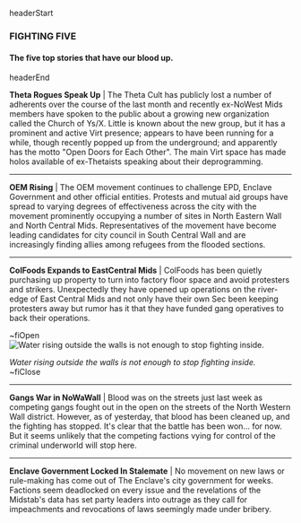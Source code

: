 headerStart

### FIGHTING FIVE

#### The five top stories that have our blood up.

headerEnd

**Theta Rogues Speak Up** | The Theta Cult has publicly lost a number of adherents over the course of the last month and recently ex-NoWest Mids members have spoken to the public about a growing new organization called the Church of Ys/X. Little is known about the new group, but it has a prominent and active Virt presence; appears to have been running for a while, though recently popped up from the underground; and apparently has the motto "Open Doors for Each Other". The main Virt space has made holos available of ex-Thetaists speaking about their deprogramming. 

<hr />

**OEM Rising** | The OEM movement continues to challenge EPD, Enclave Government and other official entities. Protests and mutual aid groups have spread to varying degrees of effectiveness across the city with the movement prominently occupying a number of sites in North Eastern Wall and North Central Mids. Representatives of the movement have become leading candidates for city council in South Central Wall and are increasingly finding allies among refugees from the flooded sections. 

<hr />

**ColFoods Expands to EastCentral Mids** | ColFoods has been quietly purchasing up property to turn into factory floor space and avoid protesters and strikers. Unexpectedly they have opened up operations on the river-edge of East Central Mids and not only have their own Sec been keeping protesters away but rumor has it that they have funded gang operatives to back their operations. 


~fiOpen
![Water rising outside the walls is not enough to stop fighting inside.](https://media.giphy.com/media/ecZ9c3FtwGMwzfJ1AC/giphy.gif)
  <figcaption class="figcaption">
    <em>Water rising outside the walls is not enough to stop fighting inside.</em>
  </figcaption>
~fiClose

<hr />

**Gangs War in NoWaWall** | Blood was on the streets just last week as competing gangs fought out in the open on the streets of the North Western Wall district. However, as of yesterday, that blood has been cleaned up, and the fighting has stopped. It's clear that the battle has been won... for now. But it seems unlikely that the competing factions vying for control of the criminal underworld will stop here. 

<hr />

**Enclave Government Locked In Stalemate** | No movement on new laws or rule-making has come out of The Enclave's city government for weeks. Factions seem deadlocked on every issue and the revelations of the Midstab's data has set party leaders into outrage as they call for impeachments and revocations of laws seemingly made under bribery. 